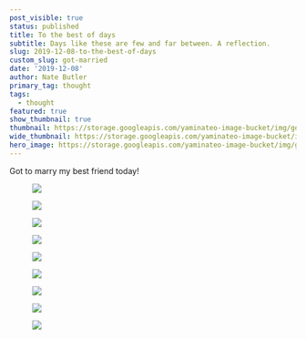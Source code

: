 ```yaml
---
post_visible: true
status: published
title: To the best of days
subtitle: Days like these are few and far between. A reflection.
slug: 2019-12-08-to-the-best-of-days
custom_slug: got-married
date: '2019-12-08'
author: Nate Butler
primary_tag: thought
tags:
  - thought
featured: true
show_thumbnail: true
thumbnail: https://storage.googleapis.com/yaminateo-image-bucket/img/got_married_1x1.jpg
wide_thumbnail: https://storage.googleapis.com/yaminateo-image-bucket/img/got_married_1x2.jpg
hero_image: https://storage.googleapis.com/yaminateo-image-bucket/img/got_married_hero.jpg
---
```

<p>Got to marry my best friend today!</p><figure class="w-richtext-figure-type-image w-richtext-align-fullwidth" style="max-width:3000px"><div><img src="https://uploads-ssl.webflow.com/60453108a750bf32c24d79eb/6046d30863017626d70d0645_0201.jpg" loading="lazy"></div></figure><figure class="w-richtext-figure-type-image w-richtext-align-fullwidth" style="max-width:3000px"><div><img src="https://uploads-ssl.webflow.com/60453108a750bf32c24d79eb/6046d3137a61fb4fc810794b_0289.jpg" loading="lazy"></div></figure><figure class="w-richtext-figure-type-image w-richtext-align-fullwidth" style="max-width:3000px"><div><img src="https://uploads-ssl.webflow.com/60453108a750bf32c24d79eb/6046d31f0fdcd7489d8399a1_0524.jpg" loading="lazy"></div></figure><figure class="w-richtext-figure-type-image w-richtext-align-fullwidth" style="max-width:3000px"><div><img src="https://uploads-ssl.webflow.com/60453108a750bf32c24d79eb/6046d32d1016c7f3d1a5e4c2_0589.jpg" loading="lazy"></div></figure><figure class="w-richtext-figure-type-image w-richtext-align-fullwidth" style="max-width:2000px"><div><img src="https://uploads-ssl.webflow.com/60453108a750bf32c24d79eb/6046d33ddc05ca0a6d4294be_0687.jpg" loading="lazy"></div></figure><figure class="w-richtext-figure-type-image w-richtext-align-fullwidth" style="max-width:6016px"><div><img src="https://uploads-ssl.webflow.com/60453108a750bf32c24d79eb/6046d3491016c77689a5e5ec_046-pr-henrydelacweddings-HD1_3909.jpg" loading="lazy"></div></figure><figure class="w-richtext-figure-type-image w-richtext-align-fullwidth" style="max-width:6016px"><div><img src="https://uploads-ssl.webflow.com/60453108a750bf32c24d79eb/6046d375dd28b76be3d94e8e_321-pr-henrydelacweddings-HD1_4170.jpg" loading="lazy"></div></figure><figure class="w-richtext-figure-type-image w-richtext-align-fullwidth" style="max-width:6016px"><div><img src="https://uploads-ssl.webflow.com/60453108a750bf32c24d79eb/6046d367dde6796a24366732_341-pr-henrydelacweddings-HD2_5738.jpg" loading="lazy"></div></figure><figure class="w-richtext-figure-type-image w-richtext-align-fullwidth" style="max-width:5731px"><div><img src="https://uploads-ssl.webflow.com/60453108a750bf32c24d79eb/6046d387837ca28df871fd94_356-pr-henrydelacweddings-HD2_5772.jpg" loading="lazy"></div></figure>